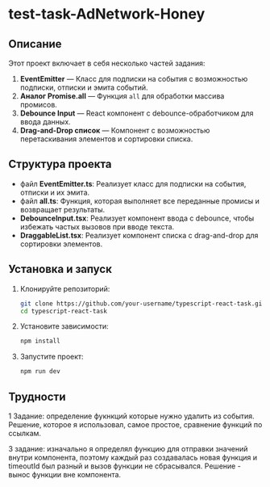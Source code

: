 # test-task-AdNetwork-Honey

## Описание

Этот проект включает в себя несколько частей задания:

1. **EventEmitter** — Класс для подписки на события с возможностью подписки, отписки и эмита событий.
2. **Аналог Promise.all** — Функция `all` для обработки массива промисов.
3. **Debounce Input** — React компонент с debounce-обработчиком для ввода данных.
4. **Drag-and-Drop список** — Компонент с возможностью перетаскивания элементов и сортировки списка.

## Структура проекта

- файл **EventEmitter.ts**: Реализует класс для подписки на события, отписки и их эмита.
- файл **all.ts**: Функция, которая выполняет все переданные промисы и возвращает результаты.
- **DebounceInput.tsx**: Реализует компонент ввода с debounce, чтобы избежать частых вызовов при вводе текста.
- **DraggableList.tsx**: Реализует компонент списка с drag-and-drop для сортировки элементов.

## Установка и запуск

1. Клонируйте репозиторий:

   ```bash
   git clone https://github.com/your-username/typescript-react-task.git
   cd typescript-react-task
2. Установите зависимости:
   ```bash
   npm install
3. Запустите проект:
   ```bash
   npm run dev

## Трудности

1 Задание:
определение фукнкций которые нужно удалить из события. Решение, которое я использовал, самое простое, сравнение функций по ссылкам.

3 задание:
изначально я определял функцию для отправки значений внутри компонента, поэтому каждый раз создавалась новая функция и timeoutId был разный и вызов функции не сбрасывался. Решение - вынос функции вне компонента.

